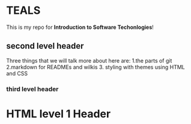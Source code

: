 # TEALS

This is my repo for **Introduction to Software Techonlogies**!

## second level header 

Three things that we will talk more about here are:
1.the parts of git
2.markdown for READMEs and wilkis 
3. styling with themes using HTML and CSS

### third level header 

<H1>HTML level 1 Header </H1>

